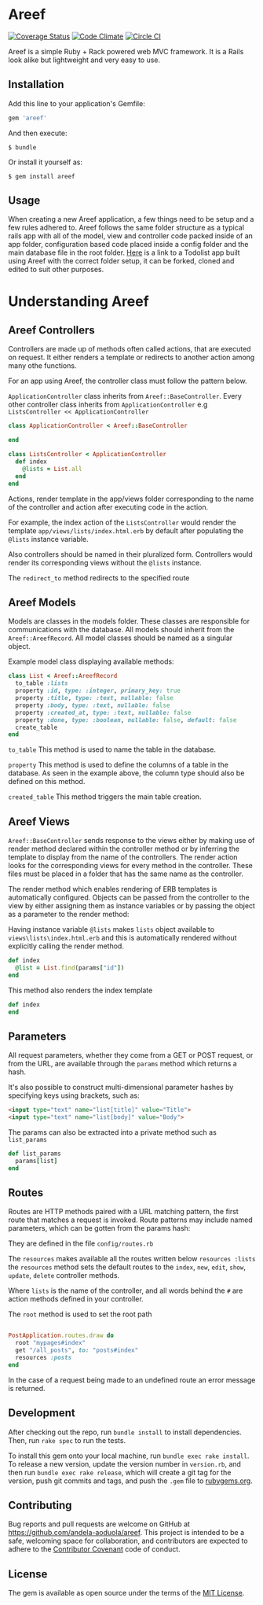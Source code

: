 # Areef

[![Coverage Status](https://coveralls.io/repos/github/andela-aoduola/areef/badge.svg?branch=master)](https://coveralls.io/github/andela-aoduola/areef?branch=master)
[![Code Climate](https://codeclimate.com/github/andela-aoduola/areef/badges/gpa.svg)](https://codeclimate.com/github/andela-aoduola/areef)
[![Circle CI](https://circleci.com/gh/andela-aoduola/areef.svg?style=svg)](https://circleci.com/gh/andela-aoduola/areef)

Areef is a simple Ruby + Rack powered web MVC framework. It is a Rails look alike but lightweight and very easy to use.

## Installation

Add this line to your application's Gemfile:

```ruby
gem 'areef'
```

And then execute:

    $ bundle

Or install it yourself as:

    $ gem install areef

## Usage

When creating a new Areef application, a few things need to be setup and a few rules adhered to. Areef follows the same folder structure as a typical rails app with all of the model, view and controller code packed inside of an app folder, configuration based code placed inside a config folder and the main database file in the root folder. [Here](https://github.com/andela-aoduola/areefTodolistApp.git) is a link to a Todolist app built using Areef with the correct folder setup, it can be forked, cloned and edited to suit other purposes.

# Understanding Areef

## Areef Controllers

Controllers are made up of methods often called actions, that are executed on request. It either renders a template or redirects to another action among many othe functions.

For an app using Areef, the controller class must follow the pattern below.

`ApplicationController` class inherits from `Areef::BaseController`.  Every other controller class inherits from `ApplicationController` e.g  `ListsController << ApplicationController`

```ruby
class ApplicationController < Areef::BaseController

end

class ListsController < ApplicationController
  def index
    @lists = List.all
  end
end
```

Actions, render template in the app/views folder corresponding to the name of the controller and action after executing code in the action.

For example, the index action of the `ListsController` would render the template `app/views/lists/index.html.erb` by default after populating the `@lists` instance variable.

Also controllers should be named in their pluralized form. Controllers would render its corresponding views without the `@lists` instance.

The `redirect_to` method redirects to the specified route


## Areef Models

Models are classes in the models folder. These classes are responsible for communications with the database.
All models should inherit from the `Areef::AreefRecord`. All model classes should be named as a singular object.

Example model class displaying available methods:

```ruby
class List < Areef::AreefRecord
  to_table :lists
  property :id, type: :integer, primary_key: true
  property :title, type: :text, nullable: false
  property :body, type: :text, nullable: false
  property :created_at, type: :text, nullable: false
  property :done, type: :boolean, nullable: false, default: false
  create_table
end
```

`to_table` This method is used to name the table in the database.

`property` This method is used to define the columns of a table in the database. As seen in the example above, the column type should also be defined on this method.

`created_table` This method triggers the main table creation.

## Areef Views

`Areef::BaseController` sends response to the views either by making use of render method declared within the controller method or by inferring the template to display from the name of the controllers. The render action looks for the corresponding views for every method in the controller. These files must be placed in a folder that has the same name as the controller.

The render method which enables rendering of ERB templates is automatically configured.
Objects can be passed from the controller to the view by either assigning them as instance variables or by passing the object as a parameter to the render method:

Having instance variable `@lists` makes `lists` object available to `views\lists\index.html.erb` and this is automatically rendered without explicitly calling the render method.

```ruby
def index
  @list = List.find(params["id"])
end
```

This method also renders the index template

```ruby
def index
end
```

## Parameters

All request parameters, whether they come from a GET or POST request, or from the URL, are available through the `params` method which returns a hash.

It's also possible to construct multi-dimensional parameter hashes by specifying keys using brackets, such as:

```html
<input type="text" name="list[title]" value="Title">
<input type="text" name="list[body]" value="Body">
```
The params can also be extracted into a private method such as `list_params`

```ruby
def list_params
  params[list]
end
```
## Routes

Routes are HTTP methods paired with a URL matching pattern, the first route that matches a request is invoked.
Route patterns may include named parameters, which can be gotten from the params hash:

They are defined in the file `config/routes.rb`

The `resources` makes available all the routes written below `resources :lists`
the `resources` method sets the default routes to the `index`, `new`, `edit`, `show`, `update`, `delete` controller methods.

Where `lists` is the name of the controller, and all words behind the `#` are action methods defined in your controller.

The `root` method is used to set the root path

```ruby

PostApplication.routes.draw do
  root "mypages#index"
  get "/all_posts", to: "posts#index"
  resources :posts
end
```

In the case of a request being made to an undefined route an error message is returned.

## Development

After checking out the repo, run `bundle install` to install dependencies. Then, run `rake spec` to run the tests.

To install this gem onto your local machine, run `bundle exec rake install`. To release a new version, update the version number in `version.rb`, and then run `bundle exec rake release`, which will create a git tag for the version, push git commits and tags, and push the `.gem` file to [rubygems.org](https://rubygems.org).

## Contributing

Bug reports and pull requests are welcome on GitHub at https://github.com/andela-aoduola/areef. This project is intended to be a safe, welcoming space for collaboration, and contributors are expected to adhere to the [Contributor Covenant](http://contributor-covenant.org) code of conduct.


## License

The gem is available as open source under the terms of the [MIT License](http://opensource.org/licenses/MIT).
